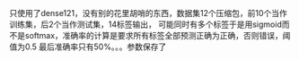 只使用了dense121，没有别的花里胡哨的东西，数据集12个压缩包，前10个当作训练集，后2个当作测试集，14标签输出，
可能同时有多个标签于是用sigmoid而不是softmax，准确率的计算是要求所有标签全部预测正确为正确，否则错误，阈值为0.5
最后准确率只有50%。。。参数保存了
